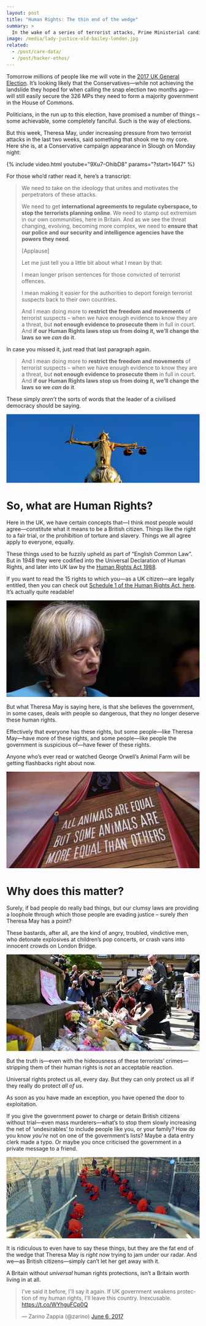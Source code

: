 ```yaml
---
layout: post
title: "Human Rights: The thin end of the wedge"
summary: >
  In the wake of a series of terrorist attacks, Prime Ministerial candidate Theresa May said some pretty extraordinary things about British Human Rights legislation. I want to take a moment to discuss them.
image: /media/lady-justice-old-bailey-london.jpg
related:
  - /post/care-data/
  - /post/hacker-ethos/
---
```


Tomorrow millions of people like me will vote in the [2017 UK General Election](https://en.wikipedia.org/wiki/United_Kingdom_general_election,_2017). It’s looking likely that the Conservatives—while not achieving the landslide they hoped for when calling the snap election two months ago—will still easily secure the 326 MPs they need to form a majority government in the House of Commons.

Politicians, in the run up to this election, have promised a number of things – some achievable, some completely fanciful. Such is the way of elections.

But this week, Theresa May, under increasing pressure from two terrorist attacks in the last two weeks, said something that shook me to my core. Here she is, at a Conservative campaign appearance in Slough on Monday night:

{% include video.html youtube="9Xu7-OhibD8" params="?start=1647" %}

For those who’d rather read it, here’s a transcript:

> We need to take on the ideology that unites and motivates the perpetrators of these attacks.
>
> We need to get **international agreements to regulate cyberspace, to stop the terrorists planning online**. We need to stamp out extremism in our own communities, here in Britain. And as we see the threat changing, evolving, becoming more complex, we need to **ensure that our police and our security and intelligence agencies have the powers they need**.
>
> [Applause]
>
> Let me just tell you a little bit about what I mean by that:
>
> I mean longer prison sentences for those convicted of terrorist offences.
>
> I mean making it easier for the authorities to deport foreign terrorist suspects back to their own countries.
>
> And I mean doing more to **restrict the freedom and movements** of terrorist suspects – when we have enough evidence to know they are a threat, but **not enough evidence to prosecute them** in full in court. And **if our Human Rights laws stop us from doing it, we’ll change the laws so we *can* do it**.

In case you missed it, just read that last paragraph again.

> And I mean doing more to **restrict the freedom and movements** of terrorist suspects – when we have enough evidence to know they are a threat, but **not enough evidence to prosecute them** in full in court. And **if our Human Rights laws stop us from doing it, we’ll change the laws so we *can* do it**.

These simply *aren’t* the sorts of words that the leader of a civilised democracy should be saying.

![Lady Justice statue at the Old Bailey, London](/media/lady-justice-old-bailey-london.jpg)

# So, what are Human Rights?

Here in the UK, we have certain concepts that—I think most people would agree—constitute what it means to be a British citizen. Things like the right to a fair trial, or the prohibition of torture and slavery. Things we all agree apply to everyone, equally.

These things used to be fuzzily upheld as part of “English Common Law”. But in 1948 they were codified into the Universal Declaration of Human Rights, and later into UK law by the [Human Rights Act 1988](http://www.legislation.gov.uk/ukpga/1998/42/contents).

If you want to read the 15 rights to which you—as a UK citizen—are legally entitled, then you can check out [Schedule 1 of the Human Rights Act, here](http://www.legislation.gov.uk/ukpga/1998/42/schedule/1). It’s actually quite readable!

![Theresa May](/media/theresa-may.jpg)

But what Theresa May is saying here, is that she believes the government, in some cases, deals with people so dangerous, that they no longer deserve these human rights.

Effectively that everyone has these rights, but some people—like Theresa May—have more of these rights, and some people—like people the government is suspicious of—have fewer of these rights.

Anyone who’s ever read or watched George Orwell’s Animal Farm will be getting flashbacks right about now.

![Animal Farm: All animals are equal but some animals are more equal than others](/media/all-animals-are-equal.jpg)

# Why does this matter?

Surely, if bad people do really bad things, but our clumsy laws are providing a loophole through which those people are evading justice – surely *then* Theresa May has a point?

These bastards, after all, are the kind of angry, troubled, vindictive men, who detonate explosives at children’s pop concerts, or crash vans into innocent crowds on London Bridge.

![Flowers and letters of condolence laid out in a Manchester street](/media/manchester-arena-attack-tribute.jpg)

But the truth is—even with the hideousness of these terrorists’ crimes—stripping them of their human rights is *not* an acceptable reaction.

Universal rights protect us all, every day. But they can only protect us all if they really do protect *all of us*.

As soon as you have made an exception, you have opened the door to exploitation.

If you give the government power to charge or detain British citizens without trial—even mass murderers—what’s to stop them slowly increasing the net of ‘undesirables’ to include people like you, or your family? How do you know *you’re* not on one of the government’s lists? Maybe a data entry clerk made a typo. Or maybe you once criticised the government in a private message to a friend.

![Prisoners at the US Guantanamo Bay facility, many of whom were held for years without trial](/media/guantanamo-bay-prisoners.jpg)

It is ridiculous to even have to say these things, but they are the fat end of the wedge that Theresa May is *right now* trying to jam under our radar. And we—as British citizens—simply can’t let her get away with it.

A Britain without *universal* human rights protections, isn’t a Britain worth living in at all.

<blockquote class="twitter-tweet" data-lang="en"><p lang="en" dir="ltr">I&#39;ve said it before, I&#39;ll say it again. If UK government weakens protection of my human rights, I&#39;ll leave this country. Inexcusable. <a href="https://t.co/WYhguFCp0Q">https://t.co/WYhguFCp0Q</a></p>&mdash; Zarino Zappia (@zarino) <a href="https://twitter.com/zarino/status/872206738350424066">June 6, 2017</a></blockquote>
<script async src="//platform.twitter.com/widgets.js" charset="utf-8"></script>
